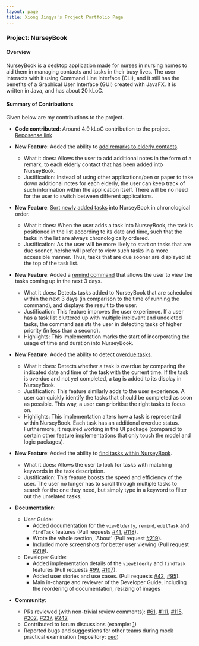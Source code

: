 ```yaml
---
layout: page
title: Xiong Jingya's Project Portfolio Page
---
```


### Project: NurseyBook

#### Overview

NurseyBook is a desktop application made for nurses in nursing homes to aid them in managing contacts and tasks in their busy lives. The user interacts with it using Command Line Interface (CLI), 
and it still has the benefits of a Graphical User Interface (GUI) created with JavaFX. It is written in Java, and has about 20 kLoC. 

#### Summary of Contributions

Given below are my contributions to the project.

* **Code contributed**: Around 4.9 kLoC contribution to the project. [Reposense link](https://nus-cs2103-ay2122s1.github.io/tp-dashboard/?search=f13&sort=groupTitle&sortWithin=title&timeframe=commit&mergegroup=&groupSelect=groupByRepos&breakdown=true&checkedFileTypes=docs~functional-code~test-code~other&since=2021-09-17&tabOpen=true&tabType=authorship&tabAuthor=xiongjya&tabRepo=AY2122S1-CS2103T-F13-2%2Ftp%5Bmaster%5D&authorshipIsMergeGroup=false&authorshipFileTypes=docs~functional-code~test-code~other&authorshipIsBinaryFileTypeChecked=false)


* **New Feature**: Added the ability to [add remarks to elderly contacts](https://github.com/AY2122S1-CS2103T-F13-2/tp/pull/37).
    * What it does: Allows the user to add additional notes in the form of a remark, to each elderly contact that has been added into NurseyBook.
    * Justification: Instead of using other applications/pen or paper to take down additional notes for each elderly, the user can keep track of such information within the application itself. There will be no need for the user to switch between different applications.


* **New Feature**: [Sort newly added tasks](https://github.com/AY2122S1-CS2103T-F13-2/tp/pull/70) into NurseyBook in chronological order.
    * What it does: When the user adds a task into NurseyBook, the task is positioned in the list according to its date and time, such that the tasks in the list are always chronologically ordered.
    * Justification: As the user will be more likely to start on tasks that are due sooner, he/she will prefer to view such tasks in a more accessible manner. Thus, tasks that are due sooner are displayed at the top of the task list. 
  

* **New Feature**: Added a [remind command](https://github.com/AY2122S1-CS2103T-F13-2/tp/pull/77) that allows the user to view the tasks coming up in the next 3 days.
    * What it does: Detects tasks added to NurseyBook that are scheduled within the next 3 days (in comparison to the time of running the command), and displays the result to the user.
    * Justification: This feature improves the user experience. If a user has a task list cluttered up with multiple irrelevant and undeleted tasks, the command assists the user in detecting tasks of higher priority (in less than a second).
    * Highlights: This implementation marks the start of incorporating the usage of time and duration into NurseyBook.


* **New Feature**: Added the ability to detect [overdue tasks](https://github.com/AY2122S1-CS2103T-F13-2/tp/pull/109).
    * What it does: Detects whether a task is overdue by comparing the indicated date and time of the task with the current time. If the task is overdue and not yet completed, a tag is added to its display in NurseyBook.
    * Justification: This feature similarly adds to the user experience. A user can quickly identify the tasks that should be completed as soon as possible. This way, a user can prioritise the right tasks to focus on. 
    * Highlights: This implementation alters how a task is represented within NurseyBook. Each task has an additional overdue status. Furthermore, it required working in the UI package (compared to certain other feature implementations that only touch the model and logic packages).
  

* **New Feature**: Added the ability to [find tasks within NurseyBook](https://github.com/AY2122S1-CS2103T-F13-2/tp/pull/92). 
    * What it does: Allows the user to look for tasks with matching keywords in the task description.
    * Justification: This feature boosts the speed and efficiency of the user. The user no longer has to scroll through multiple tasks to search for the one they need, but simply type in a keyword to filter out the unrelated tasks. 
    

* **Documentation**:
    * User Guide:
        * Added documentation for the `viewElderly`, `remind`, `editTask` and `findTask` features (Pull requests [\#41](https://github.com/AY2122S1-CS2103T-F13-2/tp/pull/41), [\#118](https://github.com/AY2122S1-CS2103T-F13-2/tp/pull/118)).
        * Wrote the whole section, 'About' (Pull request [\#219](https://github.com/AY2122S1-CS2103T-F13-2/tp/pull/219)).
        * Included more screenshots for better user viewing (Pull request [\#219](https://github.com/AY2122S1-CS2103T-F13-2/tp/pull/219)).
    * Developer Guide:
        * Added implementation details of the `viewElderly` and `findTask` features (Pull requests [\#99](https://github.com/AY2122S1-CS2103T-F13-2/tp/pull/99), [\#107](https://github.com/AY2122S1-CS2103T-F13-2/tp/pull/107)).
        * Added user stories and use cases. (Pull requests [\#42](https://github.com/AY2122S1-CS2103T-F13-2/tp/pull/42), [\#95](https://github.com/AY2122S1-CS2103T-F13-2/tp/pull/95)).
        * Main in-charge and reviewer of the Developer Guide, including the reordering of documentation, resizing of images
        

* **Community**:
    * PRs reviewed (with non-trivial review comments): [\#61](https://github.com/AY2122S1-CS2103T-F13-2/tp/pull/61), [\#111](https://github.com/AY2122S1-CS2103T-F13-2/tp/pull/111), [\#115](https://github.com/AY2122S1-CS2103T-F13-2/tp/pull/115), [\#202](https://github.com/AY2122S1-CS2103T-F13-2/tp/pull/202), [\#237](https://github.com/AY2122S1-CS2103T-F13-2/tp/pull/237), [\#242](https://github.com/AY2122S1-CS2103T-F13-2/tp/pull/242)
    * Contributed to forum discussions (example: [1](https://github.com/nus-cs2103-AY2122S1/forum/issues/203))
    * Reported bugs and suggestions for other teams during mock practical examination (repository: [ped](https://github.com/xiongjya/ped))
